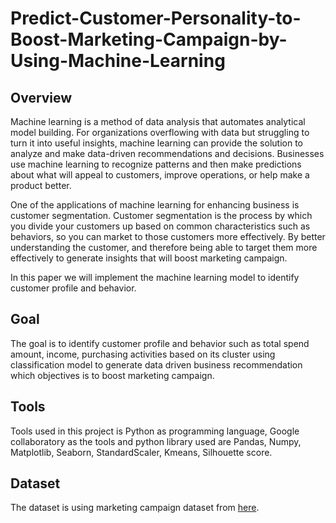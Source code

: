 # Predict-Customer-Personality-to-Boost-Marketing-Campaign-by-Using-Machine-Learning
## Overview
Machine learning is a method of data analysis that automates analytical model building. For organizations overflowing with data but struggling to turn it into useful insights, machine learning can provide the solution to analyze and make data-driven recommendations and decisions. Businesses use machine learning to recognize patterns and then make predictions about what will appeal to customers, improve operations, or help make a product better. 

One of the applications of machine learning for enhancing business is customer segmentation. Customer segmentation is the process by which you divide your customers up based on common characteristics such as behaviors, so you can market to those customers more effectively. By better understanding the customer, and therefore being able to target them more effectively to generate insights that will boost marketing campaign. 

In this paper we will implement the machine learning model to identify customer profile and behavior.
## Goal
The goal is to identify customer profile and behavior such as total spend amount, income, purchasing activities based on its cluster using classification model to generate data driven business recommendation which objectives is to boost marketing campaign.
## Tools
Tools used in this project is Python as programming language, Google collaboratory as the tools and python library used are Pandas, Numpy, Matplotlib, Seaborn, StandardScaler, Kmeans, Silhouette score.
## Dataset
The dataset is using marketing campaign dataset from [here](https://bit.ly/datasetDS_MP3).
